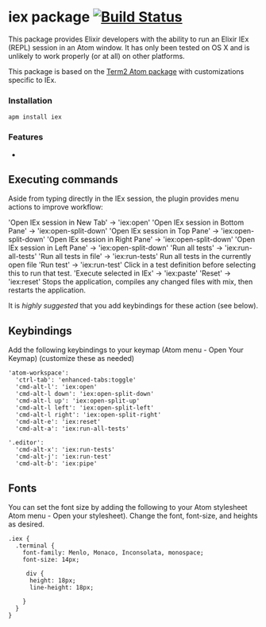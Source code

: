 # iex package [![Build Status](https://travis-ci.org/atom-minimap/minimap.svg?branch=master)](https://travis-ci.org/atom-minimap/minimap)

This package provides Elixir developers with the ability to run an Elixir IEx
(REPL) session in an Atom window. It has only been tested on OS X and is
unlikely to work properly (or at all) on other platforms.

This package is based on the [Term2 Atom package](https://atom.io/packages/term2) with customizations specific to IEx.


### Installation

```
apm install iex
```

### Features

*



## Executing commands
Aside from typing directly in the IEx session, the plugin provides menu actions
to improve workflow:


'Open IEx session in New Tab' -> 'iex:open'
'Open IEx session in Bottom Pane' -> 'iex:open-split-down'
'Open IEx session in Top Pane' -> 'iex:open-split-down'
'Open IEx session in Right Pane' -> 'iex:open-split-down'
'Open IEx session in Left Pane' -> 'iex:open-split-down'
'Run all tests' -> 'iex:run-all-tests'
'Run all tests in file' -> 'iex:run-tests'
  Run all tests in the currently open file
'Run test' -> 'iex:run-test'
  Click in a test definition before selecting this to run that test.
'Execute selected in IEx' -> 'iex:paste'
'Reset' -> 'iex:reset'
  Stops the application, compiles any changed files with mix, then restarts
  the application.

It is _highly suggested_ that you add keybindings for these action (see below).


## Keybindings
Add the following keybindings to your keymap (Atom menu - Open Your Keymap)
(customize these as needed)

    'atom-workspace':
      'ctrl-tab': 'enhanced-tabs:toggle'
      'cmd-alt-l': 'iex:open'
      'cmd-alt-l down': 'iex:open-split-down'
      'cmd-alt-l up': 'iex:open-split-up'
      'cmd-alt-l left': 'iex:open-split-left'
      'cmd-alt-l right': 'iex:open-split-right'
      'cmd-alt-e': 'iex:reset'
      'cmd-alt-a': 'iex:run-all-tests'

    '.editor':
      'cmd-alt-x': 'iex:run-tests'
      'cmd-alt-j': 'iex:run-test'
      'cmd-alt-b': 'iex:pipe'

## Fonts
You can set the font size by adding the following to your Atom stylesheet Atom menu - Open your stylesheet). Change the font, font-size, and heights as desired.

    .iex {
      .terminal {
        font-family: Menlo, Monaco, Inconsolata, monospace;
        font-size: 14px;

         div {
          height: 18px;
          line-height: 18px;

        }
      }
    }
